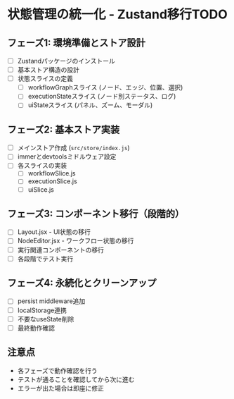 # 状態管理の統一化 - Zustand移行TODO

## フェーズ1: 環境準備とストア設計
- [ ] Zustandパッケージのインストール
- [ ] 基本ストア構造の設計
- [ ] 状態スライスの定義
  - [ ] workflowGraphスライス (ノード、エッジ、位置、選択)
  - [ ] executionStateスライス (ノード別ステータス、ログ)
  - [ ] uiStateスライス (パネル、ズーム、モーダル)

## フェーズ2: 基本ストア実装
- [ ] メインストア作成 (`src/store/index.js`)
- [ ] immerとdevtoolsミドルウェア設定
- [ ] 各スライスの実装
  - [ ] workflowSlice.js
  - [ ] executionSlice.js
  - [ ] uiSlice.js

## フェーズ3: コンポーネント移行（段階的）
- [ ] Layout.jsx - UI状態の移行
- [ ] NodeEditor.jsx - ワークフロー状態の移行
- [ ] 実行関連コンポーネントの移行
- [ ] 各段階でテスト実行

## フェーズ4: 永続化とクリーンアップ
- [ ] persist middleware追加
- [ ] localStorage連携
- [ ] 不要なuseState削除
- [ ] 最終動作確認

## 注意点
- 各フェーズで動作確認を行う
- テストが通ることを確認してから次に進む
- エラーが出た場合は即座に修正